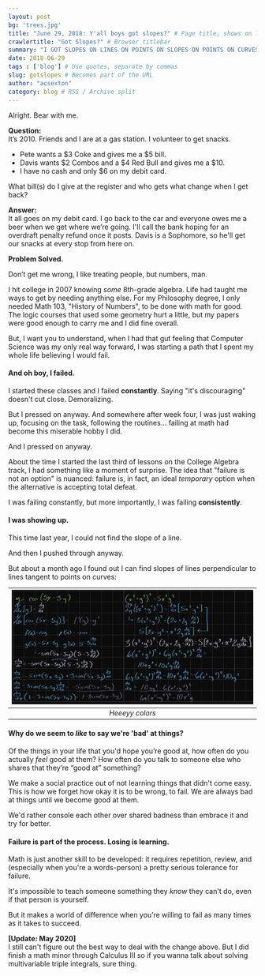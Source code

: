 ```yaml
---
layout: post
bg: 'trees.jpg'
title: "June 29, 2018: Y'all boys got slopes?" # Page title, shows on left pane and archives
crawlertitle: "Got Slopes?" # Browser titlebar
summary: "I GOT SLOPES ON LINES ON POINTS ON SLOPES ON POINTS ON CURVES" # Shows on left pane
date: 2018-06-29 
tags : ['blog'] # Use quotes, separate by commas
slug: gotslopes # Becomes part of the URL
author: "acsexton"
category: blog # RSS / Archive split
---
```


Alright. Bear with me. 

**Question:**  
It’s 2010. Friends and I are at a gas station. I volunteer to get snacks. 
* Pete wants a $3 Coke and gives me a $5 bill.
* Davis wants $2 Combos and a $4 Red Bull and gives me a $10. 
* I have no cash and only $6 on my debit card. 

What bill(s) do I give at the register and who gets what change when I get back?

**Answer:**  
It all goes on my debit card. I go back to the car and everyone owes me a beer when we get where we’re going. I'll call the bank hoping for an overdraft penalty refund once it posts. Davis is a Sophomore, so he'll get our snacks at every stop from here on. 

**Problem Solved.**

Don’t get me wrong, I like treating people, but numbers, man.

I hit college in 2007 knowing *some* 8th-grade algebra. Life had taught me ways to get by needing anything else. For my Philosophy degree, I only needed Math 103, "History of Numbers", to be done with math for good. The logic courses that used some geometry hurt a little, but my papers were good enough to carry me and I did fine overall. 

But, I want you to understand, when I had that gut feeling that Computer Science was my only real way forward, I was starting a path that I spent my whole life believing I would fail.

#### And oh boy, I failed. ####

I started these classes and I failed **constantly**. Saying "it's discouraging" doesn't cut close. Demoralizing.

But I pressed on anyway. And somewhere after week four, I was just waking up, focusing on the task, following the routines... failing at math had become this miserable hobby I did.

And I pressed on anyway.

About the time I started the last third of lessons on the College Algebra track, I had something like a moment of surprise. The idea that "failure is not an option" is nuanced: failure is, in fact, an ideal *temporary* option when the alternative is accepting total defeat.

I was failing constantly, but more importantly, I was failing **consistently**. 

#### I was showing up. ####

This time last year, I could not find the slope of a line.

And then I pushed through anyway.

But about a month ago I found out I can find slopes of lines perpendicular to lines tangent to points on curves:

| ![yoooooo](/assets/images/posts/gotslopes/mathwork.png) |
| :----------------------------------------------------------: |
|                       *Heeeyy colors*                        |


#### Why do we seem to *like* to say we're 'bad' at things? ####

Of the things in your life that you'd hope you’re good at, how often do you actually *feel* good at them? How often do you talk to someone else who shares that they’re “good at” something? 

We make a social practice out of not learning things that didn't come easy. This is how we forget how okay it is to be wrong, to fail. We are always bad at things until we become good at them.

We'd rather console each other over shared badness than embrace it and try for better.

#### Failure is part of the process. Losing is learning. ####

Math is just another skill to be developed: it requires repetition, review, and (especially when you're a words-person) a pretty serious tolerance for failure. 

It's impossible to teach someone something they *know* they can't do, even if that person is yourself. 

But it makes a world of difference when you’re willing to fail as many times as it takes to succeed.

**[Update: May 2020]**  
I still can't figure out the best way to deal with the change above. But I
did finish a math minor through Calculus III so if you wanna talk about
solving multivariable triple integrals, sure thing.